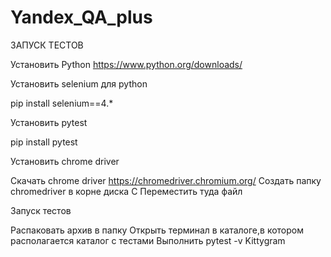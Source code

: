 # Yandex_QA_plus

ЗАПУСК ТЕСТОВ

Установить Python
https://www.python.org/downloads/

Установить selenium для python  

pip install selenium==4.*

Установить pytest 

pip install pytest

Установить chrome driver

Скачать chrome driver 
https://chromedriver.chromium.org/
Создать папку chromedriver в корне диска С
Переместить туда файл

Запуск тестов

Распаковать архив в папку
Открыть терминал в каталоге,в котором располагается каталог с тестами
Выполнить pytest -v Kittygram
